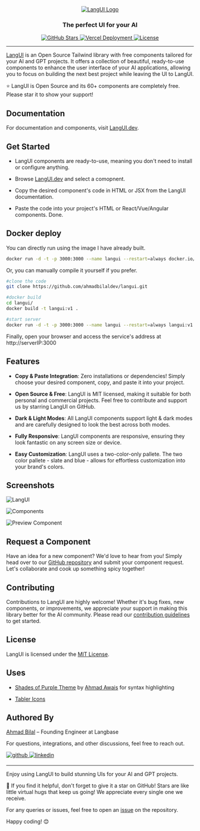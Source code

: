 <div align="center">
  <a href="https://www.LangUI.dev">
    <img src="./public/logo.png" alt="LangUI Logo">
  </a>
</div>

<h3 align="center">The perfect UI for your AI</h3>

<p align="center">
  <a href="https://github.com/ahmadbilaldev/LangUI/stargazers">
    <img src="https://img.shields.io/github/stars/ahmadbilaldev/LangUI.svg" alt="GitHub Stars">
  </a>
  <a href="https://www.LangUI.dev">
  <img src="https://vercelbadge.vercel.app/api/ahmadbilaldev/langui" alt="Vercel Deployment">
  </a>
  <a href="https://opensource.org/licenses/MIT">
    <img src="https://img.shields.io/badge/license-MIT-blue.svg" alt="License">
  </a>
</p>
<hr/>

[LangUI](https://www.LangUI.dev) is an Open Source Tailwind library with free components tailored for your AI and GPT projects. It offers a collection of beautiful, ready-to-use components to enhance the user interface of your AI applications, allowing you to focus on building the next best project while leaving the UI to LangUI.

⭐️ LangUI is Open Source and its 60+ components are completely free. Please star it to show your support!

## Documentation

For documentation and components, visit [LangUI.dev](https://www.langui.dev/).

## Get Started

- LangUI components are ready-to-use, meaning you don't need to install or configure anything.

- Browse [LangUI.dev](https://www.langui.dev/) and select a comopnent.

- Copy the desired component's code in HTML or JSX from the LangUI documentation.

- Paste the code into your project's HTML or React/Vue/Angular components. Done.

## Docker deploy

You can directly run using the image I have already built.
```sh
docker run -d -t -p 3000:3000 --name langui --restart=always docker.io/wenyang0/langui:latest
```

Or, you can manually compile it yourself if you prefer.

```sh
#clone the code 
git clone https://github.com/ahmadbilaldev/langui.git

#docker build 
cd langui/
docker build -t langui:v1 .

#start server 
docker run -d -t -p 3000:3000 --name langui --restart=always langui:v1
```
Finally, open your browser and access the service's address at http://serverIP:3000

## Features

- **Copy & Paste Integration**: Zero installations or dependencies! Simply choose your desired component, copy, and paste it into your project.

- **Open Source & Free**: LangUI is MIT licensed, making it suitable for both personal and commercial projects. Feel free to contribute and support us by starring LangUI on GitHub.

- **Dark & Light Modes**: All LangUI components support light & dark modes and are carefully designed to look the best across both modes.

- **Fully Responsive**: LangUI components are responsive, ensuring they look fantastic on any screen size or device.

- **Easy Customization**: LangUI uses a two-color-only pallete. The two color pallete - slate and blue - allows for effortless customization into your brand's colors.

## Screenshots

![LangUI](./screenshots/1.png)

![Components](./screenshots/2.png)

![Preview Component](./screenshots/3.png)

## Request a Component

Have an idea for a new component? We'd love to hear from you! Simply head over to our [GitHub repository](https://github.com/ahmadbilaldev/LangUI) and submit your component request. Let's collaborate and cook up something spicy together!

## Contributing

Contributions to LangUI are highly welcome! Whether it's bug fixes, new components, or improvements, we appreciate your support in making this library better for the AI community. Please read our [contribution guidelines](CONTRIBUTING.md) to get started.

## License

LangUI is licensed under the [MIT License](LICENSE).

## Uses

- [Shades of Purple Theme](https://shadesofpurple.pro/) by [Ahmad Awais](https://ahmadawais.com/) for syntax highlighting

- [Tabler Icons](https://tabler-icons.io/)

## Authored By

[Ahmad Bilal](https://github.com/ahmadbilaldev) – Founding Engineer at Langbase

For questions, integrations, and other discussions, feel free to reach out. 

<a href="https://github.com/ahmadbilaldev" target="_blank">
<img src=https://img.shields.io/badge/github-%2324292e.svg?&style=for-the-badge&logo=github&logoColor=white alt=github style="margin-bottom: 5px;" />
</a>
<a href="https://linkedin.com/in/ahmadbilaldev" target="_blank">
<img src=https://img.shields.io/badge/linkedin-%231E77B5.svg?&style=for-the-badge&logo=linkedin&logoColor=white alt=linkedin style="margin-bottom: 5px;" />
</a>

---

Enjoy using LangUI to build stunning UIs for your AI and GPT projects.

🌟 If you find it helpful, don't forget to give it a star on GitHub! Stars are like little virtual hugs that keep us going! We appreciate every single one we receive.

For any queries or issues, feel free to open an [issue](https://github.com/ahmadbilaldev/LangUI/issues) on the repository.

Happy coding! 😊
